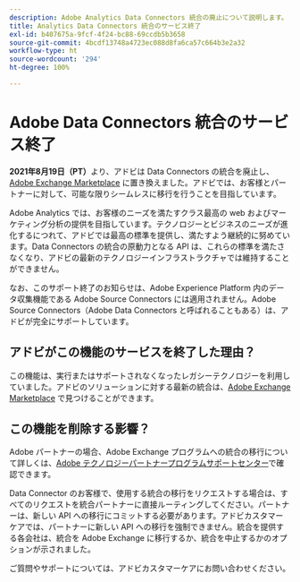 ```yaml
---
description: Adobe Analytics Data Connectors 統合の廃止について説明します。
title: Analytics Data Connectors 統合のサービス終了
exl-id: b407675a-9fcf-4f24-bc88-69ccdb5b3658
source-git-commit: 4bcdf13748a4723ec088d8fa6ca57c664b3e2a32
workflow-type: ht
source-wordcount: '294'
ht-degree: 100%

---
```


# Adobe Data Connectors 統合のサービス終了

**2021年8月19日（PT）**&#x200B;より、アドビは Data Connectors の統合を廃止し、[Adobe Exchange Marketplace](https://exchange.adobe.com/experiencecloud.analytics.html#product) に置き換えました。アドビでは、お客様とパートナーに対して、可能な限りシームレスに移行を行うことを目指しています。

Adobe Analytics では、お客様のニーズを満たすクラス最高の web およびマーケティング分析の提供を目指しています。テクノロジーとビジネスのニーズが進化するにつれて、アドビでは最高の標準を提供し、満たすよう継続的に努めています。Data Connectors の統合の原動力となる API は、これらの標準を満たさなくなり、アドビの最新のテクノロジーインフラストラクチャでは維持することができません。

なお、このサポート終了のお知らせは、Adobe Experience Platform 内のデータ収集機能である Adobe Source Connectors には適用されません。Adobe Source Connectors（Adobe Data Connectors と呼ばれることもある）は、アドビが完全にサポートしています。

## アドビがこの機能のサービスを終了した理由？

この機能は、実行またはサポートされなくなったレガシーテクノロジーを利用していました。アドビのソリューションに対する最新の統合は、[Adobe Exchange Marketplace](https://exchange.adobe.com/experiencecloud.analytics.html#product) で見つけることができます。

## この機能を削除する影響？

Adobe パートナーの場合、Adobe Exchange プログラムへの統合の移行について詳しくは、[Adobe テクノロジーパートナープログラムサポートセンター](https://adobeexchangeec.zendesk.com/hc/en-us/articles/360003867071-Adobe-Analytics-Integration-Tools)で確認できます。

Data Connector のお客様で、使用する統合の移行をリクエストする場合は、すべてのリクエストを統合パートナーに直接ルーティングしてください。パートナーは、新しい API への移行にコミットする必要があります。アドビカスタマーケアでは、パートナーに新しい API への移行を強制できません。統合を提供する各会社は、統合を Adobe Exchange に移行するか、統合を中止するかのオプションが示されました。

ご質問やサポートについては、アドビカスタマーケアにお問い合わせください。
